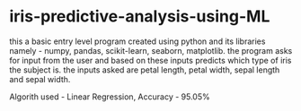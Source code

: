 # iris-predictive-analysis-using-ML
this a basic entry level program created using python and its libraries namely - numpy, pandas, scikit-learn, seaborn, matplotlib.
the program asks for input from the user and based on these inputs predicts which type of iris the subject is.
the inputs asked are petal length, petal width, sepal length and sepal width.

Algorith used - Linear Regression,
Accuracy - 95.05% 
